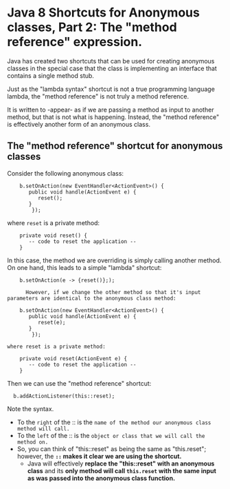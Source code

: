 # Java 8 Shortcuts for Anonymous classes, Part 2: The "method reference" expression.
Java has created two shortcuts that can be used for creating anonymous classes in the special case that the class is implementing an interface that contains a single method stub.

Just as the "lambda syntax" shortcut is not a true programming language lambda, the "method reference" is not truly a method reference.

It is written to -appear- as if we are passing a method as input to another method, but that is not what is happening. Instead, the "method reference" is effectively another form of an anonymous class.

## The "method reference" shortcut for anonymous classes
Consider the following anonymous class:
```
	b.setOnAction(new EventHandler<ActionEvent>() {
	   public void handle(ActionEvent e) {
	      reset();
	   }
        });
```
where `reset` is a private method:
```
	private void reset() {
	   -- code to reset the application --
	}
```
In this case, the method we are overriding is simply calling another method.
On one hand, this leads to a simple "lambda" shortcut:
```
	b.setOnAction(e -> {reset()};);

      However, if we change the other method so that it's input parameters are identical to the anonymous class method:

	b.setOnAction(new EventHandler<ActionEvent>() {
	   public void handle(ActionEvent e) {
	      reset(e);
	   }
        });
```
	where reset is a private method:
```
	private void reset(ActionEvent e) {
	   -- code to reset the application --
	}
```
Then we can use the "method reference" shortcut:
```
  b.addActionListener(this::reset);
```
Note the syntax.
* To the `right` of the :: is the `name of the method our anonymous class method will call.`
* To the `left` of the :: is the `object or class that we will call the method on.`
* So, you can think of "this::reset" as being the same as "this.reset"; however, the __`::` makes it clear we are using the shortcut.__
  * Java will effectively __replace the "this::reset" with an anonymous class__ and its __only method will call `this.reset` with the same input as was passed into the anonymous class function.__
